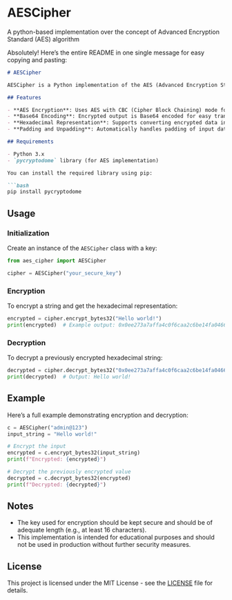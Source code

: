 # AESCipher
A python-based implementation over the concept of Advanced Encryption Standard (AES) algorithm

Absolutely! Here’s the entire README in one single message for easy copying and pasting:

```markdown
# AESCipher

AESCipher is a Python implementation of the AES (Advanced Encryption Standard) encryption algorithm. This module provides easy-to-use methods for encrypting and decrypting text using a specified key. It supports both string and byte array inputs, making it versatile for various applications.

## Features

- **AES Encryption**: Uses AES with CBC (Cipher Block Chaining) mode for secure encryption.
- **Base64 Encoding**: Encrypted output is Base64 encoded for easy transmission.
- **Hexadecimal Representation**: Supports converting encrypted data into a hexadecimal format prefixed with `0x`.
- **Padding and Unpadding**: Automatically handles padding of input data to ensure proper block size.

## Requirements

- Python 3.x
- `pycryptodome` library (for AES implementation)

You can install the required library using pip:

```bash
pip install pycryptodome
```

## Usage

### Initialization

Create an instance of the `AESCipher` class with a key:

```python
from aes_cipher import AESCipher

cipher = AESCipher("your_secure_key")
```

### Encryption

To encrypt a string and get the hexadecimal representation:

```python
encrypted = cipher.encrypt_bytes32("Hello world!")
print(encrypted)  # Example output: 0x0ee273a7affa4c0f6caa2c6be14fa0466ae6e314771e6561022a4b0de8bc1c69
```

### Decryption

To decrypt a previously encrypted hexadecimal string:

```python
decrypted = cipher.decrypt_bytes32("0x0ee273a7affa4c0f6caa2c6be14fa0466ae6e314771e6561022a4b0de8bc1c69")
print(decrypted)  # Output: Hello world!
```

## Example

Here’s a full example demonstrating encryption and decryption:

```python
c = AESCipher("admin@123")
input_string = "Hello world!"

# Encrypt the input
encrypted = c.encrypt_bytes32(input_string)
print(f"Encrypted: {encrypted}")

# Decrypt the previously encrypted value
decrypted = c.decrypt_bytes32(encrypted)
print(f"Decrypted: {decrypted}")
```

## Notes

- The key used for encryption should be kept secure and should be of adequate length (e.g., at least 16 characters).
- This implementation is intended for educational purposes and should not be used in production without further security measures.

## License

This project is licensed under the MIT License - see the [LICENSE](LICENSE) file for details.
```
